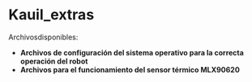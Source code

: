 Kauil_extras
============

Archivosdisponibles:

-  **Archivos de configuración del sistema operativo para la correcta operación del robot**
-  **Archivos para el funcionamiento del sensor térmico MLX90620**
